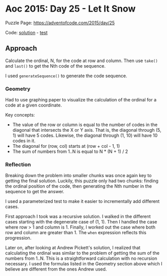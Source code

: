 # Aoc 2015: Day 25 - Let It Snow

Puzzle Page: https://adventofcode.com/2015/day/25

Code: [solution](Day25.kt) - [test](../../../../../../test/kotlin/lacar/junilu/aoc2015/day25/Day25Test.kt)

## Approach 

Calculate the ordinal, N, for the code at row and column. Then use `take()` and `last()` to get the Nth code of the sequence.

I used `generateSequence()` to generate the code sequence.

### Geometry

Had to use graphing paper to visualize the calculation of the ordinal for a code at a given coordinate.

Key concepts:
- The value of the row or column is equal to the number of codes in the diagonal that intersects the X or Y axis. That is, the diagonal through (5, 1) will have 5 codes. Likewise, the diagonal through (1, 10) will have 10 codes in it.
- The diagonal for (row, col) starts at (row + col - 1, 1) 
- The sum of numbers from 1..N is equal to N * (N + 1) / 2

### Reflection

Breaking down the problem into smaller chunks was once again key to getting the final solution. Luckily, this puzzle only had two chunks: finding the ordinal position of the code, then generating the Nth number in the sequence to get the answer. 

I used a parameterized test to make it easier to incrementally add different cases.

First approach I took was a recursive solution. I walked in the different cases starting with the degenerate case of (1, 1). Then I handled the case where row > 1 and column is 1. Finally, I worked out the case where both row and column are greater than 1. The `when` expression reflects this progression.

Later on, after looking at Andrew Pickett's solution, I realized that calculating the ordinal was similar to the problem of getting the sum of the numbers from 1..N. This is a straightforward calculation with no recursion necessary. I used the formulas listed in the Geometry section above which I believe are different from the ones Andrew used.